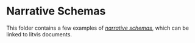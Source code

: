 # Narrative Schemas

This folder contains a few examples of [_narrative schemas_](../documents/README.md#6-narrative-schemas), which can be linked to litvis documents.
